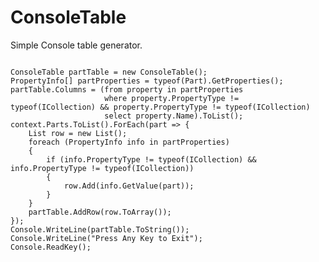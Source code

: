 # ConsoleTable

Simple Console table generator.

<code>
ConsoleTable partTable = new ConsoleTable();
PropertyInfo[] partProperties = typeof(Part).GetProperties();
partTable.Columns = (from property in partProperties
                     where property.PropertyType != typeof(ICollection<Lot>) && property.PropertyType != typeof(ICollection<Product_Category_Field>)
                     select property.Name).ToList<object>();
context.Parts.ToList().ForEach(part => {
    List<object> row = new List<object>();
    foreach (PropertyInfo info in partProperties)
    {
        if (info.PropertyType != typeof(ICollection<Lot>) && info.PropertyType != typeof(ICollection<Product_Category_Field>))
        {
            row.Add(info.GetValue(part));
        }
    }
    partTable.AddRow(row.ToArray());
});
Console.WriteLine(partTable.ToString());
Console.WriteLine("Press Any Key to Exit");
Console.ReadKey();
<code/>

